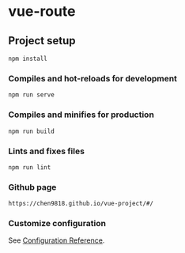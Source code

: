 # vue-route

## Project setup
```
npm install
```

### Compiles and hot-reloads for development
```
npm run serve
```

### Compiles and minifies for production
```
npm run build
```

### Lints and fixes files
```
npm run lint
```

### Github page
```
https://chen9818.github.io/vue-project/#/
```

### Customize configuration
See [Configuration Reference](https://cli.vuejs.org/config/).
